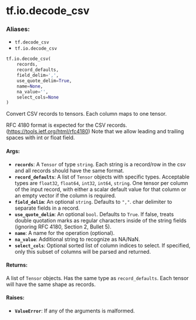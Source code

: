 <div itemscope itemtype="http://developers.google.com/ReferenceObject">
<meta itemprop="name" content="tf.io.decode_csv" />
<meta itemprop="path" content="Stable" />
</div>

# tf.io.decode_csv

### Aliases:

* `tf.decode_csv`
* `tf.io.decode_csv`

``` python
tf.io.decode_csv(
    records,
    record_defaults,
    field_delim=',',
    use_quote_delim=True,
    name=None,
    na_value='',
    select_cols=None
)
```

Convert CSV records to tensors. Each column maps to one tensor.

RFC 4180 format is expected for the CSV records.
(https://tools.ietf.org/html/rfc4180)
Note that we allow leading and trailing spaces with int or float field.

#### Args:

* <b>`records`</b>: A `Tensor` of type `string`.
    Each string is a record/row in the csv and all records should have
    the same format.
* <b>`record_defaults`</b>: A list of `Tensor` objects with specific types.
    Acceptable types are `float32`, `float64`, `int32`, `int64`, `string`.
    One tensor per column of the input record, with either a
    scalar default value for that column or an empty vector if the column is
    required.
* <b>`field_delim`</b>: An optional `string`. Defaults to `","`.
    char delimiter to separate fields in a record.
* <b>`use_quote_delim`</b>: An optional `bool`. Defaults to `True`.
    If false, treats double quotation marks as regular
    characters inside of the string fields (ignoring RFC 4180, Section 2,
    Bullet 5).
* <b>`name`</b>: A name for the operation (optional).
* <b>`na_value`</b>: Additional string to recognize as NA/NaN.
* <b>`select_cols`</b>: Optional sorted list of column indices to select. If specified,
    only this subset of columns will be parsed and returned.


#### Returns:

A list of `Tensor` objects. Has the same type as `record_defaults`.
Each tensor will have the same shape as records.


#### Raises:

* <b>`ValueError`</b>: If any of the arguments is malformed.